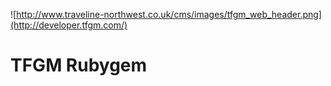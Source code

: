 ![http://www.traveline-northwest.co.uk/cms/images/tfgm_web_header.png](http://developer.tfgm.com/)
# TFGM Rubygem
